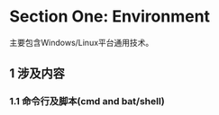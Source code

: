 # Section One: Environment

主要包含Windows/Linux平台通用技术。

## 1 涉及内容

### 1.1 命令行及脚本(cmd and bat/shell)



